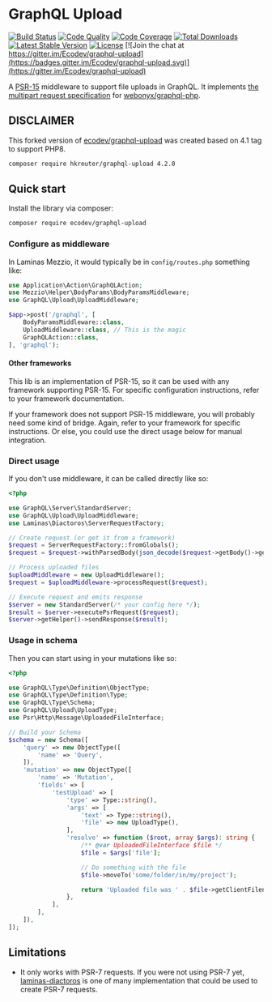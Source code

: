 # GraphQL Upload

[![Build Status](https://travis-ci.com/Ecodev/graphql-upload.svg?branch=master)](https://travis-ci.com/Ecodev/graphql-upload)
[![Code Quality](https://scrutinizer-ci.com/g/Ecodev/graphql-upload/badges/quality-score.png?b=master)](https://scrutinizer-ci.com/g/Ecodev/graphql-upload/?branch=master)
[![Code Coverage](https://scrutinizer-ci.com/g/Ecodev/graphql-upload/badges/coverage.png?b=master)](https://scrutinizer-ci.com/g/Ecodev/graphql-upload/?branch=master)
[![Total Downloads](https://poser.pugx.org/ecodev/graphql-upload/downloads.png)](https://packagist.org/packages/ecodev/graphql-upload)
[![Latest Stable Version](https://poser.pugx.org/ecodev/graphql-upload/v/stable.png)](https://packagist.org/packages/ecodev/graphql-upload)
[![License](https://poser.pugx.org/ecodev/graphql-upload/license.png)](https://packagist.org/packages/ecodev/graphql-upload)
[![Join the chat at https://gitter.im/Ecodev/graphql-upload](https://badges.gitter.im/Ecodev/graphql-upload.svg)](https://gitter.im/Ecodev/graphql-upload)

A [PSR-15](https://www.php-fig.org/psr/psr-15/) middleware to support file uploads in GraphQL. It implements
[the multipart request specification](https://github.com/jaydenseric/graphql-multipart-request-spec)
for [webonyx/graphql-php](https://github.com/webonyx/graphql-php).

## DISCLAIMER

This forked version of  [ecodev/graphql-upload](https://github.com/Ecodev/graphql-upload) was created based on 4.1 tag 
to support PHP8.

```sh
composer require hkreuter/graphql-upload 4.2.0
```


## Quick start

Install the library via composer:

```sh
composer require ecodev/graphql-upload
```

### Configure as middleware

In Laminas Mezzio, it would typically be in `config/routes.php` something like:

```php
use Application\Action\GraphQLAction;
use Mezzio\Helper\BodyParams\BodyParamsMiddleware;
use GraphQL\Upload\UploadMiddleware;

$app->post('/graphql', [
    BodyParamsMiddleware::class, 
    UploadMiddleware::class, // This is the magic
    GraphQLAction::class,
], 'graphql');
```

#### Other frameworks

This lib is an implementation of PSR-15, so it can be used with any
framework supporting PSR-15. For specific configuration instructions, refer
to your framework documentation.

If your framework does not support PSR-15 middleware, you will probably
need some kind of bridge. Again, refer to your framework for specific instructions.
Or else, you could use the direct usage below for manual integration.

### Direct usage

If you don't use middleware, it can be called directly like so:

```php
<?php

use GraphQL\Server\StandardServer;
use GraphQL\Upload\UploadMiddleware;
use Laminas\Diactoros\ServerRequestFactory;

// Create request (or get it from a framework)
$request = ServerRequestFactory::fromGlobals();
$request = $request->withParsedBody(json_decode($request->getBody()->getContents(), true));

// Process uploaded files
$uploadMiddleware = new UploadMiddleware();
$request = $uploadMiddleware->processRequest($request);

// Execute request and emits response
$server = new StandardServer(/* your config here */);
$result = $server->executePsrRequest($request);
$server->getHelper()->sendResponse($result);
```

### Usage in schema

Then you can start using in your mutations like so:

```php
<?php

use GraphQL\Type\Definition\ObjectType;
use GraphQL\Type\Definition\Type;
use GraphQL\Type\Schema;
use GraphQL\Upload\UploadType;
use Psr\Http\Message\UploadedFileInterface;

// Build your Schema
$schema = new Schema([
    'query' => new ObjectType([
        'name' => 'Query',
    ]),
    'mutation' => new ObjectType([
        'name' => 'Mutation',
        'fields' => [
            'testUpload' => [
                'type' => Type::string(),
                'args' => [
                    'text' => Type::string(),
                    'file' => new UploadType(),
                ],
                'resolve' => function ($root, array $args): string {
                    /** @var UploadedFileInterface $file */
                    $file = $args['file'];

                    // Do something with the file
                    $file->moveTo('some/folder/in/my/project');

                    return 'Uploaded file was ' . $file->getClientFilename() . ' (' . $file->getClientMediaType() . ') with description: ' . $args['text'];
                },
            ],
        ],
    ]),
]);
```

## Limitations

- It only works with PSR-7 requests. If you were not using PSR-7 yet,
[laminas-diactoros](https://github.com/laminas/laminas-diactoros) is one of many 
implementation that could be used to create PSR-7 requests.
